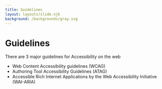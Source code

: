 ```yaml
---
title: Guidelines
layout: layouts/slide.njk
background: /backgrounds/gray.svg
---
```


# Guidelines

There are 3 major guidelines for Accessibility on the web

- Web Content Accessibility guidelines (WCAG)
- Authoring Tool Accessibility Guidelines (ATAG)
- Accessible Rich Internet Applications by the Web Accessibility Initiative (WAI-ARIA)
